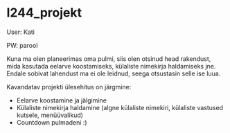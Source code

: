 # I244_projekt
User: Kati

PW: parool

Kuna ma olen planeerimas oma pulmi, siis olen otsinud head rakendust, mida kasutada eelarve koostamiseks, külaliste nimekirja haldamiseks jne. Endale sobivat lahendust ma ei ole leidnud, seega otsustasin selle ise luua.
 
 Kavandatav projekti ülesehitus on järgmine:
 * Eelarve koostamine ja jälgimine
 * Külaliste nimekirja haldamine (algne külaliste nimekiri, külaliste vastused kutsele, menüüvalikud)
 * Countdown pulmadeni :)
